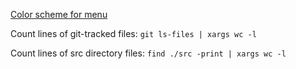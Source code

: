 [Color scheme for menu](http://mycours.es/crc/F0541440)

Count lines of git-tracked files: `git ls-files | xargs wc -l`

Count lines of src directory files: `find ./src -print | xargs wc -l`
